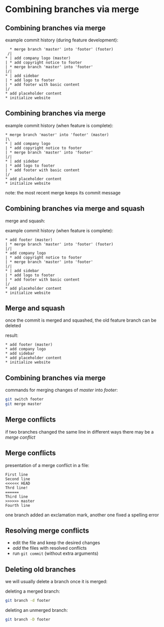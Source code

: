 # Combining branches via merge

## Combining branches via merge

example commit history (during feature development):

```
  * merge branch 'master' into 'footer' (footer)
 /|
* | add company logo (master)
| * add copyright notice to footer
| * merge branch 'master' into 'footer'
|/|
* | add sidebar
| * add logo to footer
| * add footer with basic content
|/
* add placeholder content
* initialize website
```

## Combining branches via merge

example commit history (when feature is complete):

```
* merge branch 'master' into 'footer' (master)
|\
* | add company logo
| * add copyright notice to footer
| * merge branch 'master' into 'footer'
|/|
* | add sidebar
| * add logo to footer
| * add footer with basic content
|/
* add placeholder content
* initialize website
```

note: the most recent merge keeps its commit message

## Combining branches via merge and squash

merge and squash:

example commit history (when feature is complete):

```
* add footer (master)
| * merge branch 'master' into 'footer' (footer)
|/|
* add company logo
| * add copyright notice to footer
| * merge branch 'master' into 'footer'
|/|
* | add sidebar
| * add logo to footer
| * add footer with basic content
|/
* add placeholder content
* initialize website
```

## Merge and squash

once the commit is merged and squashed, the old feature branch can be deleted

result:

```
* add footer (master)
* add company logo
* add sidebar
* add placeholder content
* initialize website
```

## Combining branches via merge

commands for merging changes of _master_ into _footer_:

```bash
git switch footer
git merge master
```

## Merge conflicts

if two branches changed the same line in different ways there may be a _merge conflict_

## Merge conflicts

presentation of a merge conflict in a file:

```
First line
Second line
<<<<<< HEAD
Thrd line!
======
Third line
>>>>>> master
Fourth line
```

one branch added an exclamation mark, another one fixed a spelling error

<!--
note: actually there should be one more "<" sign:
<<<<<<<
>>>>>>>
-->

## Resolving merge conflicts

- edit the file and keep the desired changes
- _add_ the files with resolved conflicts
- run `git commit` (without extra arguments)

## Deleting old branches

we will usually delete a branch once it is merged:

deleting a merged branch:

```bash
git branch -d footer
```

deleting an unmerged branch:

```bash
git branch -D footer
```
